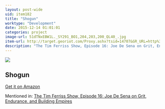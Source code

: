 ```yaml
---
layout: post-wide
uid: item182
title: "Shogun"
worktype: "Development"
date: 2015-12-14 01:01:01
categories: project
image-url: 51dTNxEBW1L._SY291_BO1,204,203,200_QL40_.jpg
item-url: http://target.georiot.com/Proxy.ashx?tsid=14707&GR_URL=http%3A%2F%2Fwww.amazon.com%2FShogun-Asian-Chronology-James-Clavell%2Fdp%2F0385343248%2F
description: "The Tim Ferriss Show, Episode 16: Joe De Sena on Grit, Endurance, and Building Empires"
---
```

<a href="http://target.georiot.com/Proxy.ashx?tsid=14707&GR_URL=http%3A%2F%2Fwww.amazon.com%2FShogun-Asian-Chronology-James-Clavell%2Fdp%2F0385343248%2F" target="blank"><img src="../../../../img/thumbs/51dTNxEBW1L._SY291_BO1,204,203,200_QL40_.jpg" class="prod-img"></a>
<h2>Shogun</h2>
<p><a href="http://target.georiot.com/Proxy.ashx?tsid=14707&GR_URL=http%3A%2F%2Fwww.amazon.com%2FShogun-Asian-Chronology-James-Clavell%2Fdp%2F0385343248%2F" target="blank">Get it on Amazon</a><p>
<p>Mentioned in: <a href="http://fourhourworkweek.com/2014/07/01/spartan-race/" target="blank">The Tim Ferriss Show, Episode 16: Joe De Sena on Grit, Endurance, and Building Empires</a></p>

